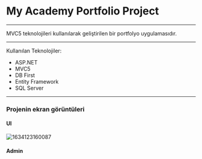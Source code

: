 <H1>My Academy Portfolio Project</H1>
<hr>

MVC5 teknolojileri kullanılarak geliştirilen bir portfolyo uygulamasıdır.
<hr>


Kullanılan Teknolojiler:
* ASP.NET
* MVC5
* DB First
* Entity Framework
* SQL Server

<hr>

<h3>Projenin ekran görüntüleri</h3>

<h4>UI</h4>

![1634123160087](https://github.com/OrhanSavas/MyAcademyPortfolioProject/assets/150591035/3ecf2cae-d024-4720-9f49-26463bed2950)



<h4>Admin</h4>

